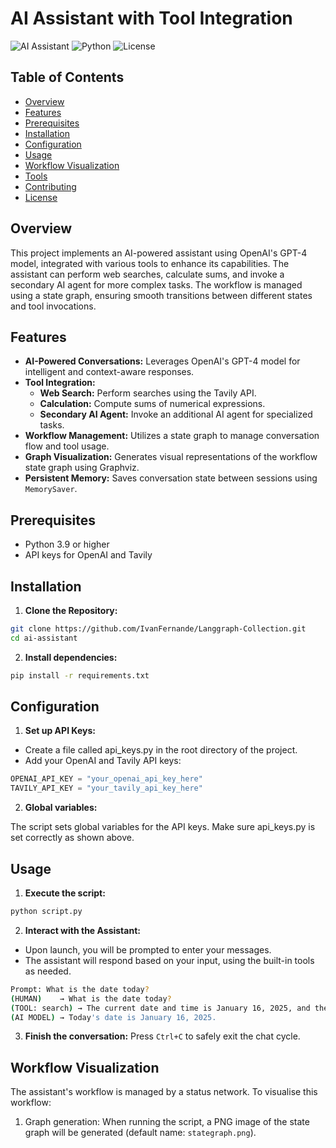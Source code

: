# AI Assistant with Tool Integration

![AI Assistant](https://img.shields.io/badge/AI-Assistant-blue)
![Python](https://img.shields.io/badge/Python-3.9%2B-blue)
![License](https://img.shields.io/badge/License-Apache%202.0-blue)

## Table of Contents

- [Overview](#overview)
- [Features](#features)
- [Prerequisites](#prerequisites)
- [Installation](#installation)
- [Configuration](#configuration)
- [Usage](#usage)
- [Workflow Visualization](#workflow-visualization)
- [Tools](#tools)
- [Contributing](#contributing)
- [License](#license)

## Overview

This project implements an AI-powered assistant using OpenAI's GPT-4 model, integrated with various tools to enhance its capabilities. The assistant can perform web searches, calculate sums, and invoke a secondary AI agent for more complex tasks. The workflow is managed using a state graph, ensuring smooth transitions between different states and tool invocations.

## Features

- **AI-Powered Conversations:** Leverages OpenAI's GPT-4 model for intelligent and context-aware responses.
- **Tool Integration:**
  - **Web Search:** Perform searches using the Tavily API.
  - **Calculation:** Compute sums of numerical expressions.
  - **Secondary AI Agent:** Invoke an additional AI agent for specialized tasks.
- **Workflow Management:** Utilizes a state graph to manage conversation flow and tool usage.
- **Graph Visualization:** Generates visual representations of the workflow state graph using Graphviz.
- **Persistent Memory:** Saves conversation state between sessions using `MemorySaver`.

## Prerequisites

- Python 3.9 or higher
- API keys for OpenAI and Tavily

## Installation

1. **Clone the Repository:**

```bash
git clone https://github.com/IvanFernande/Langgraph-Collection.git
cd ai-assistant
```

2. **Install dependencies:**

```bash
pip install -r requirements.txt
```

## Configuration

1. **Set up API Keys:**

- Create a file called api_keys.py in the root directory of the project.
- Add your OpenAI and Tavily API keys:

```python
OPENAI_API_KEY = "your_openai_api_key_here"
TAVILY_API_KEY = "your_tavily_api_key_here"
```

2. **Global variables:**

The script sets global variables for the API keys. Make sure api_keys.py is set correctly as shown above.


## Usage

1. **Execute the script:**
```bash
python script.py
```

2. **Interact with the Assistant:**
- Upon launch, you will be prompted to enter your messages.
- The assistant will respond based on your input, using the built-in tools as needed.

```bash
Prompt: What is the date today?
(HUMAN)    → What is the date today?
(TOOL: search) → The current date and time is January 16, 2025, and the time is 19:08:29.
(AI MODEL) → Today's date is January 16, 2025.
```

3. **Finish the conversation:**
Press `Ctrl+C` to safely exit the chat cycle.

## Workflow Visualization
The assistant's workflow is managed by a status network. To visualise this workflow:

1. Graph generation:
   When running the script, a PNG image of the state graph will be generated (default name: `stategraph.png`).
